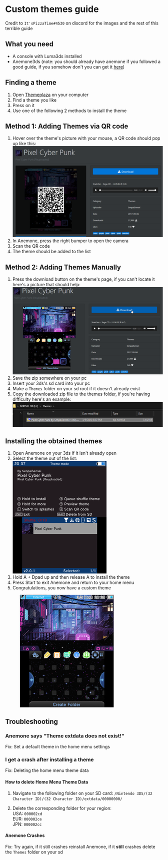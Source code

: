 # Custom themes guide

Credit to `It'sPizzaTime#4530` on discord for the images and the rest of this terrible guide

## What you need

* A console with Luma3ds installed
* Anemone3ds (note: you should already have anemone if you followed a good guide, if you somehow don't you can get it [here](https://github.com/astronautlevel2/Anemone3DS/releases/latest))

## Finding a theme

1. Open [Themeplaza](https://themeplaza.eu) on your computer
2. Find a theme you like
3. Press on it
4. Use one of the following 2 methods to install the theme

## Method 1: Adding Themes via QR code

1. Hover over the theme's picture with your mouse, a QR code should pop up like this:  
![Theme QR](/files/pic/theme_qr.png)
2. In Anemone, press the right bumper to open the camera
3. Scan the QR code
4. The theme should be added to the list

## Method 2: Adding Themes Manually

1. Press the download button on the theme's page, if you can't locate it here's a picture that should help:  
![Theme Manual Download](/files/pic/theme_manual_download.png)
2. Save the zip somewhere on your pc
3. Insert your 3ds's sd card into your pc
4. Make a `Themes` folder on your sd root if it doesn't already exist
5. Copy the downloaded zip file to the themes folder, if you're having difficulty here's an example:
![Theme Location](/files/pic/theme_location.png)

## Installing the obtained themes

1. Open Anemone on your 3ds if it isn't already open
2. Select the theme out of the list:  
![Theme List](/files/pic/theme_list.png)
3. Hold A + Dpad up and then release A to install the theme
4. Press Start to exit Anemone and return to your home menu
5. Congratulations, you now have a custom theme  

&nbsp;&nbsp;&nbsp;&nbsp;&nbsp;&nbsp;&nbsp;&nbsp;&nbsp;&nbsp;&nbsp;&nbsp;![Custom Theme](/files/pic/custom_theme.png)

## Troubleshooting

### Anemone says "Theme extdata does not exist!"

Fix: Set a default theme in the home menu settings

### I get a crash after installing a theme

Fix: Deleting the home menu theme data

#### How to delete Home Menu Theme Data

1. Navigate to the following folder on your SD card:  `/Nintendo 3DS/(32 Character ID)/(32 Character ID)/extdata/00000000/` 

2. Delete the corresponding folder for your region:  
USA: `000002cd`  
EUR: `000002ce`  
JPN: `000002cc`  

#### Anemone Crashes

Fix: Try again, if it still crashes reinstall Anemone, if it **still** crashes delete the `Themes` folder on your sd
